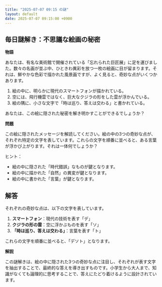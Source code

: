```yaml
---
title: "2025-07-07 09:15 の謎"
layout: default
date: 2025-07-07 09:15:00 +0900
---
```

## 毎日謎解き：不思議な絵画の秘密

**物語**

あなたは、有名な美術館で開催されている「忘れられた巨匠展」に足を運びました。数々の名画が並ぶ中、ひときわ異彩を放つ一枚の絵画に目が留まります。それは、鮮やかな色彩で描かれた風景画ですが、よく見ると、奇妙な点がいくつかあります。

1.  絵の中に、明らかに現代のスマートフォンが描かれている。
2.  空には、飛行機雲ではなく、巨大なクジラの形をした雲が浮かんでいる。
3.  絵の隅に、小さな文字で「時は巡り、答えは交わる」と書かれている。

あなたは、この絵に隠された秘密を解き明かすことができるでしょうか？

**問題**

この絵に隠されたメッセージを解読してください。絵の中の3つの奇妙な点が、それぞれ特定の文字を表しています。これらの文字を順番に並べると、ある言葉が浮かび上がります。それは一体何でしょうか？

ヒント：

*   絵の中に隠された「時代錯誤」なものが鍵となります。
*   絵の中に描かれた「自然」の異変が鍵となります。
*   絵の中に書かれた「言葉」が鍵となります。

## 解答

それぞれの奇妙な点は、以下の文字を表しています。

1.  **スマートフォン**：現代の技術を表す「デ」
2.  **クジラの形の雲**：空に浮かぶものを表す「ソ」
3.  **「時は巡り、答えは交わる」**：言葉を表す「ト」

これらの文字を順番に並べると、「デソト」となります。

**解説**

この謎解きは、絵の中に隠された3つの奇妙な点に注目し、それぞれが表す文字を抽出することで、最終的な答えを導き出すものです。小学生から大人まで、知識がなくても論理的に思考することで、答えにたどり着けるように設計されています。
